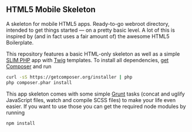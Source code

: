 ﻿HTML5 Mobile Skeleton
---------------------------------------

A skeleton for mobile HTML5 apps. Ready-to-go webroot directory, intended to get things started &mdash; on a pretty basic level. A lot of this is inspired by (and in fact uses a fair amount of) the awesome HTML5 Boilerplate.

This repository features a basic HTML-only skeleton as well as a simple [SLIM PHP](https://github.com/codeguy/Slim) app with [Twig](https://github.com/fabpot/Twig) templates. To install all dependencies, [get Composer](https://getcomposer.org/) and run
```bash
curl -sS https://getcomposer.org/installer | php
php composer.phar install
```

This app skeleton comes with some simple [Grunt](http://gruntjs.com/) tasks (concat and uglify JavaScript files, watch and compile SCSS files) to make your life even easier. If you want to use those you can get the required node modules by running
```bash
npm install
```